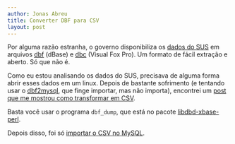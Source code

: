 ```yaml
---
author: Jonas Abreu
title: Converter DBF para CSV
layout: post
---
```


Por alguma razão estranha, o governo disponibiliza os [dados do SUS][1] em arquivos [dbf][2] 
(dBase) e [dbc][3] (Visual Fox Pro). Um formato de fácil extração e aberto. Só que não é.

Como eu estou analisando os dados do SUS, precisava de alguma forma abrir esses dados em um linux. Depois de 
bastante sofrimento (e tentando usar o [dbf2mysql][4], que finge importar, mas não importa), encontrei um
[post que me mostrou como transformar em CSV][5].

Basta você usar o programa `dbf_dump`, que está no pacote [libdbd-xbase-perl][6].

Depois disso, foi só [importar o CSV no MySQL][7].

[1]: http://www2.datasus.gov.br/DATASUS/index.php
[2]: http://filext.com/file-extension/DBF
[3]: http://filext.com/file-extension/DBC
[4]: http://packages.ubuntu.com/quantal/dbf2mysql
[5]: https://vijaydev.wordpress.com/2011/03/21/converting-dbf-to-csv/
[6]: http://packages.ubuntu.com/quantal/libdbd-xbase-perl
[7]: /2013/02/27/importar-csv-mysql/
